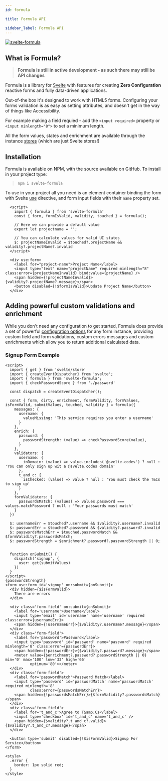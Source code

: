 ```yaml
---
id: formula

title: Formula API

sidebar_label: Formula API
---
```


[![svelte-formula](https://img.shields.io/npm/v/svelte-formula?label=svelte-formula)](https://www.npmjs.com/package/svelte-formula)

## What is Formula?

> **Formula is still in active development - as such there may still be API changes**

Formula is a library for [Svelte](https://svelte.dev) with features for creating **Zero Configuration** reactive forms
and fully data-driven applications.

Out-of-the box it's designed to work with HTML5 forms. Configuring your forms validation is as easy as setting
attributes, and doesn't get in the way of things like Accessibility.

For example making a field requied - add the `<input required>` property or `<input minlength="8">` to set a minimum
length.

All the form values, states and enrichment are available through the instance [stores](stores/stores.md) (which are just
Svelte stores!)

## Installation

Formula is available on NPM, with the source available on GitHub. To install in your project type:

> `npm i svelte-formula`

To use in your project all you need is an element container binding the form with
Svelte [use](https://svelte.dev/docs#use_action)
directive, and form input fields with their `name` property set.

```svelte
  <script>
    import { formula } from 'svelte-formula'
    const { form, formIsValid, validity, touched } = formula();

    // Here we can provide a default value
    export let projectname = '';

    // You can calculate values for valid UI states
    $: projectNameInvalid = $touched?.projectName && validity?.projectName?.invalid
  </script>

  <div use:form>
    <label for="project-name">Project Name</label>
    <input type="text" name="projectName" required minlength="8" class:error={projectNameInvalid} bind:value={projectName} />
    <span hidden={!projectNameInvalid}>{validity?.projectName?.message}</span>
    <button disabled={!$formIsValid}>Update Project Name</button>
  </div>
```

## Adding powerful custom validations and enrichment

While you don't need any configuration to get started, Formula does provide a set of
powerful [configuration options](options.md) for any form instance, providing custom field and form validations, custom
errors messages and custom enrichments which allow you to return additional calculated data.

### Signup Form Example

```svelte
<script>
  import { get } from 'svelte/store'
  import { createEventDispatcher} from 'svelte';
  import { formula } from 'svelte-formula';
  import { checkPasswordScore } from './password'

  const dispatch = createEventDispatcher();

  const { form, dirty, enrichment, formValidity, formValues, isFormValid, submitValues, touched, validity } = formula({
    messages: {
      username: {
        valueMissing: 'This service requires you enter a username'
      }
    },
    enrich: {
      password: {
        passwordStrength: (value) => checkPasswordScore(value),
      }
    },
    validators: {
      username: {
        inDomain: (value) => value.includes('@svelte.codes') ? null : 'You can only sign up wit a @svelte.codes domain'
      },
      t_and_c: {
        isChecked: (value) => value ? null : 'You must check the T&Cs to sign up'
      }
    },
    formValidators: {
      passwordsMatch: (values) => values.password === values.matchPassword ? null : 'Your passwords must match'
    }
  })

  $: usernameErr = $touched?.username && $validity?.username?.invalid
  $: passwordErr = $touched?.password && $validity?.password?.invalid
  $: passwordsMatchErr = $touched.passwordMatch && $formValidity?.passwordsMatch;
  $: passwordStrength = $enrichment?.password?.passwordStrength || 0;


  function onSubmit() {
    dispatch('signup', {
      user: get(submitValues)
    })
  }
</script>
{passwordStrength}
<form use:form id='signup' on:submit={onSubmit}>
  <div hidden={$isFormValid}>
    There are errors
  </div>

  <div class='form-field' on:submit={onSubmit}>
    <label for='username'>Username</label>
    <input type='email' id='username' name='username' required class:error={usernameErr}>
    <span hidden={!usernameErr}>{$validity?.username?.message}</span>
  </div>
  <div class='form-field'>
    <label for='password'>Password</label>
    <input type='password' id='password' name='password' required minlength='8' class:error={passwordErr}>
    <span hidden={!passwordErr}>{$validity?.password?.message}</span>
    <meter value={$enrichment?.password?.passwordStrength || 0} min='0' max='100' low='33' high='66'
           optimum='80'></meter>
  </div>
  <div class='form-field'>
    <label for='passwordMatch'>Password Match</label>
    <input type='password' id='passwordMatch' name='passwordMatch' required minlength='8'
           class:error={passwordsMatchErr}>
    <span hidden={!passwordsMatchErr}>{$formValidity?.passwordsMatch}</span>
  </div>
  <div class='form-field'>
    <label for='t_and_c'>Agree to T&amp;Cs</label>
    <input type='checkbox' id='t_and_c' name='t_and_c' />
    <span hidden={$validity?.t_and_c?.valid}>{$validity?.t_and_c?.message}</span>
  </div>

  <button type='submit' disabled={!$isFormValid}>Signup For Service</button>
</form>

<style>
  .error {
    border: 1px solid red;
  }
</style>

```
